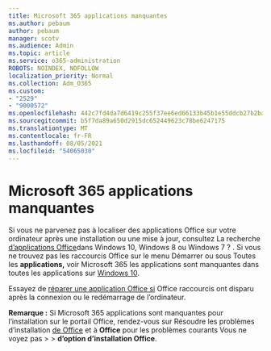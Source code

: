 ```yaml
---
title: Microsoft 365 applications manquantes
ms.author: pebaum
author: pebaum
manager: scotv
ms.audience: Admin
ms.topic: article
ms.service: o365-administration
ROBOTS: NOINDEX, NOFOLLOW
localization_priority: Normal
ms.collection: Adm_O365
ms.custom:
- "2529"
- "9000572"
ms.openlocfilehash: 442c7fd4da7d6419c255f37ee6ed66133b45b1e55ddcb27b2ba9b5697572ebd9
ms.sourcegitcommit: b5f7da89a650d2915dc652449623c78be6247175
ms.translationtype: MT
ms.contentlocale: fr-FR
ms.lasthandoff: 08/05/2021
ms.locfileid: "54065030"
---
```

# <a name="microsoft-365-apps-missing"></a>Microsoft 365 applications manquantes

Si vous ne parvenez pas à localiser des applications Office sur votre ordinateur après une installation ou une mise à jour, consultez La recherche [d’applications Office](https://support.office.com/article/Can-t-find-Office-applications-in-Windows-10-Windows-8-or-Windows-7-907ce545-6ae8-459b-8d9d-de6764a635d6)dans Windows 10, Windows 8 ou Windows 7 ? . Si vous ne trouvez pas les raccourcis Office sur le menu Démarrer ou sous Toutes les **applications,** voir Microsoft 365 les applications sont manquantes dans toutes les applications sur [Windows 10](https://support.office.com/article/office-apps-are-missing-from-all-apps-on-windows-10-5bc123f6-655d-4736-ad61-b0b9d1cde5bc). 

Essayez de [réparer une application Office si](https://support.office.com/article/repair-an-office-application-7821d4b6-7c1d-4205-aa0e-a6b40c5bb88b) Office raccourcis ont disparu après la connexion ou le redémarrage de l’ordinateur. 

**Remarque :** Si Microsoft 365 applications sont manquantes pour l’installation sur le portail Office, rendez-vous sur Résoudre les problèmes d’installation [de Office](https://support.office.com/article/troubleshoot-installing-office-35ff2def-e0b2-4dac-9784-4cf212c1f6c2) et à **Office** pour les problèmes courants Vous ne voyez pas  >    >  **d’option d’installation Office**. 